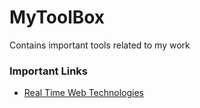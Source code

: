 # MyToolBox
Contains important tools related to my work

### Important Links
- [Real Time Web Technologies](http://www.leggetter.co.uk/real-time-web-technologies-guide/)

